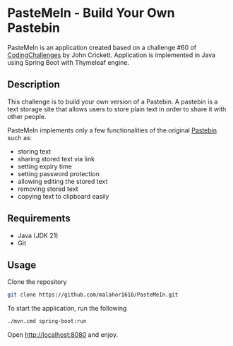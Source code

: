 # PasteMeIn - Build Your Own Pastebin

PasteMeIn is an application created based on a challenge #60 of [CodingChallenges](https://codingchallenges.fyi/challenges/challenge-pastebin) by John Crickett.
Application is implemented in Java using Spring Boot with Thymeleaf engine.

## Description

This challenge is to build your own version of a Pastebin. A pastebin is a text storage site that allows users to store plain text in order to share it with other people.

PasteMeIn implements only a few functionalities of the original [Pastebin](https://pastebin.com/) such as:

- storing text
- sharing stored text via link
- setting expiry time
- setting password protection
- allowing editing the stored text
- removing stored text
- copying text to clipboard easily

## Requirements

- Java (JDK 21)
- Git

## Usage

Clone the repository

```bash
git clone https://github.com/malahor1610/PasteMeIn.git
```
To start the application, run the following

```bash
./mvn.cmd spring-boot:run
```

Open [http://localhost:8080](http://localhost:8080) and enjoy.
